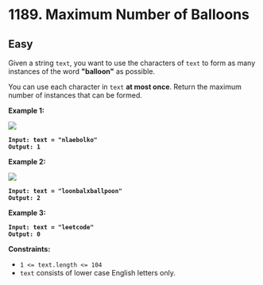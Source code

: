 # 1189. Maximum Number of Balloons

## Easy



Given a string `text`, you want to use the characters of `text` to form as many instances of the word **"balloon"** as possible.

You can use each character in `text` **at most once**. Return the maximum number of instances that can be formed.

&#x20;

**Example 1:**

![](https://assets.leetcode.com/uploads/2019/09/05/1536\_ex1\_upd.JPG)

<pre><code><strong>Input: text = "nlaebolko"
</strong><strong>Output: 1
</strong></code></pre>

**Example 2:**

![](https://assets.leetcode.com/uploads/2019/09/05/1536\_ex2\_upd.JPG)

<pre><code><strong>Input: text = "loonbalxballpoon"
</strong><strong>Output: 2
</strong></code></pre>

**Example 3:**

<pre><code><strong>Input: text = "leetcode"
</strong><strong>Output: 0
</strong></code></pre>

&#x20;

**Constraints:**

* `1 <= text.length <= 104`
* `text` consists of lower case English letters only.
